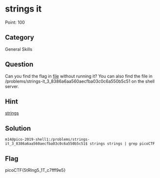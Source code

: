 # strings it

Point: 100

## Category

General Skills

## Question

Can you find the flag in [file](https://2019shell1.picoctf.com/static/e93edd77d319a5a634cd4d20159cbc1d/strings) without running it? You can also find the file in /problems/strings-it_3_8386a6aa560aecfba03c0c6a550b5c51 on the shell server.

## Hint 

[strings](https://linux.die.net/man/1/strings)

## Solution

```base
m14@pico-2019-shell1:/problems/strings-it_3_8386a6aa560aecfba03c0c6a550b5c51$ strings strings | grep picoCTF
```

## Flag

picoCTF{5tRIng5_1T_c7fff9e5}
